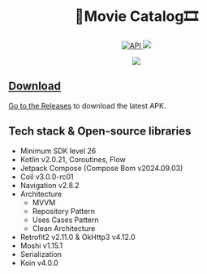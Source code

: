 <h1 align="center">🎥Movie Catalog🎞️</h1>

<p align="center">
  <a href="https://android-arsenal.com/api?level=26"><img alt="API" src="https://img.shields.io/badge/API-26%2B-brightgreen.svg?style=flat"/>
    <a href="https://github.com/normss/MovieCatalogApp/releases"><img src="https://img.shields.io/badge/APK-Universal-044d29.svg?logo=android"/>
</p>

<p align="center">
<img src=https://github.com/user-attachments/assets/ef30884b-b44f-486d-b0fa-5130183410e8
/>
</p>


## Download
Go to the [Releases](https://github.com/normss/MovieCatalogApp/releases) to download the latest APK.

## Tech stack & Open-source libraries
* Minimum SDK level 26
* Kotlin v2.0.21, Coroutines, Flow
* Jetpack Compose (Compose Bom v2024.09.03)
* Coil v3.0.0-rc01
* Navigation v2.8.2
* Architecture
  * MVVM
  * Repository Pattern
  * Uses Cases Pattern
  * Clean Architecture
* Retrofit2 v2.11.0 & OkHttp3 v4.12.0
* Moshi v1.15.1
* Serialization
* Koin v4.0.0
